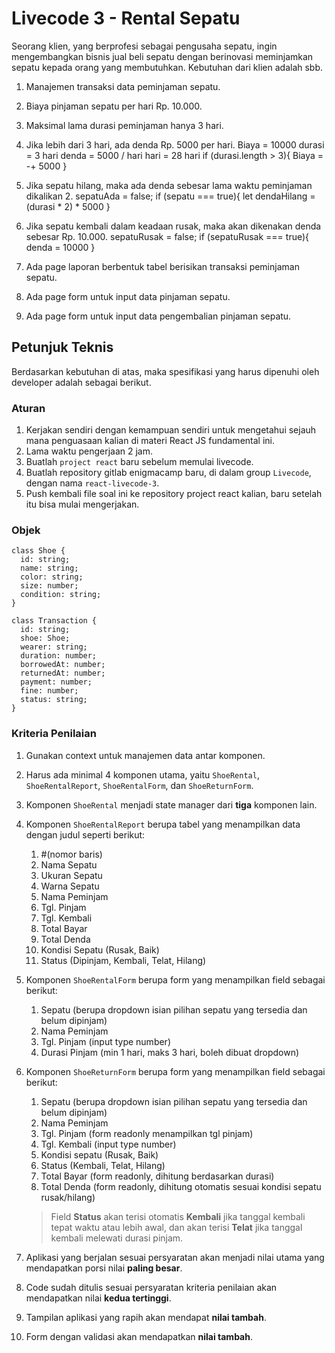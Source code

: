 # Livecode 3 - Rental Sepatu

Seorang klien, yang berprofesi sebagai pengusaha sepatu, ingin mengembangkan bisnis jual beli sepatu dengan berinovasi meminjamkan sepatu kepada orang yang membutuhkan. Kebutuhan dari klien adalah sbb.

1. Manajemen transaksi data peminjaman sepatu.
2. Biaya pinjaman sepatu per hari Rp. 10.000. 
3. Maksimal lama durasi peminjaman hanya 3 hari.
4. Jika lebih dari 3 hari, ada denda Rp. 5000 per hari. 
 Biaya = 10000
 durasi =  3 hari
 denda = 5000 / hari
 hari = 28 hari
 if (durasi.length > 3){
   Biaya = -+ 5000
 }
5. Jika sepatu hilang, maka ada denda sebesar lama waktu peminjaman dikalikan 2.
 sepatuAda = false;
 if (sepatu === true){
   let dendaHilang = (durasi * 2) * 5000
 }
6. Jika sepatu kembali dalam keadaan rusak, maka akan dikenakan denda sebesar Rp. 10.000.
sepatuRusak = false;
if (sepatuRusak === true){
   denda = 10000
}

7. Ada page laporan berbentuk tabel berisikan transaksi peminjaman sepatu.

8. Ada page form untuk input data pinjaman sepatu.


9. Ada page form untuk input data pengembalian pinjaman sepatu.

## Petunjuk Teknis

Berdasarkan kebutuhan di atas, maka spesifikasi yang harus dipenuhi oleh developer adalah sebagai berikut.

### Aturan

1. Kerjakan sendiri dengan kemampuan sendiri untuk mengetahui sejauh mana penguasaan kalian di materi React JS fundamental ini.
2. Lama waktu pengerjaan 2 jam.
3. Buatlah `project react` baru sebelum memulai livecode.
4. Buatlah repository gitlab enigmacamp baru, di dalam group `Livecode`, dengan nama `react-livecode-3`.
5. Push kembali file soal ini ke repository project react kalian, baru setelah itu bisa mulai mengerjakan.

### Objek

```tsx
class Shoe {
  id: string;
  name: string;
  color: string;
  size: number;
  condition: string;
}

class Transaction {
  id: string;
  shoe: Shoe;
  wearer: string;
  duration: number;
  borrowedAt: number;
  returnedAt: number;
  payment: number;
  fine: number;
  status: string;
}
```

### Kriteria Penilaian

1. Gunakan context untuk manajemen data antar komponen.
2. Harus ada minimal 4 komponen utama, yaitu `ShoeRental`, `ShoeRentalReport`, `ShoeRentalForm`, dan `ShoeReturnForm`.
3. Komponen `ShoeRental` menjadi state manager dari **tiga** komponen lain.
4. Komponen `ShoeRentalReport` berupa tabel yang menampilkan data dengan judul seperti berikut:
   1. #(nomor baris)
   2. Nama Sepatu
   3. Ukuran Sepatu
   4. Warna Sepatu
   5. Nama Peminjam
   6. Tgl. Pinjam
   7. Tgl. Kembali
   8. Total Bayar
   9. Total Denda
   10. Kondisi Sepatu (Rusak, Baik)
   11. Status (Dipinjam, Kembali, Telat, Hilang)
5. Komponen `ShoeRentalForm` berupa form yang menampilkan field sebagai berikut:
   1. Sepatu (berupa dropdown isian pilihan sepatu yang tersedia dan belum dipinjam)
   2. Nama Peminjam
   3. Tgl. Pinjam (input type number)
   4. Durasi Pinjam (min 1 hari, maks 3 hari, boleh dibuat dropdown)
6. Komponen `ShoeReturnForm` berupa form yang menampilkan field sebagai berikut:

   1. Sepatu (berupa dropdown isian pilihan sepatu yang tersedia dan belum dipinjam)
   2. Nama Peminjam
   3. Tgl. Pinjam (form readonly menampilkan tgl pinjam)
   4. Tgl. Kembali (input type number)
   5. Kondisi sepatu (Rusak, Baik)
   6. Status (Kembali, Telat, Hilang)
   7. Total Bayar (form readonly, dihitung berdasarkan durasi)
   8. Total Denda (form readonly, dihitung otomatis sesuai kondisi sepatu rusak/hilang)

   > Field **Status** akan terisi otomatis **Kembali** jika tanggal kembali tepat waktu atau lebih awal, dan akan terisi **Telat** jika tanggal kembali melewati durasi pinjam.

7. Aplikasi yang berjalan sesuai persyaratan akan menjadi nilai utama yang mendapatkan porsi nilai **paling besar**.
8. Code sudah ditulis sesuai persyaratan kriteria penilaian akan mendapatkan nilai **kedua tertinggi**.
9. Tampilan aplikasi yang rapih akan mendapat **nilai tambah**.
10. Form dengan validasi akan mendapatkan **nilai tambah**.
